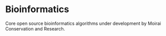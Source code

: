 # Bioinformatics
Core open source bioinformatics algorithms under development by Moirai Conservation and Research.

